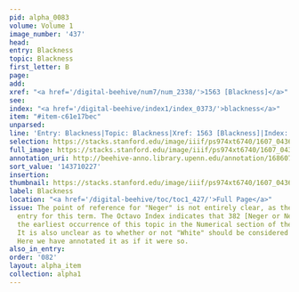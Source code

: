 ```yaml
---
pid: alpha_0083
volume: Volume 1
image_number: '437'
head:
entry: Blackness
topic: Blackness
first_letter: B
page:
add:
xref: "<a href='/digital-beehive/num7/num_2338/'>1563 [Blackness]</a>"
see:
index: "<a href='/digital-beehive/index1/index_0373/'>blackness</a>"
item: "#item-c61e17bec"
unparsed:
line: 'Entry: Blackness|Topic: Blackness|Xref: 1563 [Blackness]|Index: blackness|#item-c61e17bec'
selection: https://stacks.stanford.edu/image/iiif/ps974xt6740/1607_0436/265,227,3140,403/full/0/default.jpg
full_image: https://stacks.stanford.edu/image/iiif/ps974xt6740/1607_0436/full/full/0/default.jpg
annotation_uri: http://beehive-anno.library.upenn.edu/annotation/1686073373082
sort_value: '143710227'
insertion:
thumbnail: https://stacks.stanford.edu/image/iiif/ps974xt6740/1607_0436/265,227,600,180/250,/0/default.jpg
label: Blackness
location: "<a href='/digital-beehive/toc/toc1_427/'>Full Page</a>"
issue: The point of reference for "Neger" is not entirely clear, as there is no alphabetical
  entry for this term. The Octavo Index indicates that 382 [Neger or Negro] may be
  the earliest occurrence of this topic in the Numerical section of the Alvearium.
  It is also unclear as to whether or not "White" should be considered its own entry.
  Here we have annotated it as if it were so.
also_in_entry:
order: '082'
layout: alpha_item
collection: alpha1
---
```

